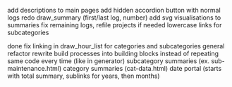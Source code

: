 add descriptions to main pages
add hidden accordion button with normal logs
redo draw_summary (first/last log, number)
add svg visualisations to summaries
fix remaining logs, refile projects if needed
lowercase links for subcategories

done
fix linking in draw_hour_list for categories and subcategories
general refactor
rewrite build processes into building blocks instead of repeating same code every time (like in generator)
subcategory summaries (ex. sub-maintenance.html)
category summaries (cat-data.html)
date portal (starts with total summary, sublinks for years, then months)
